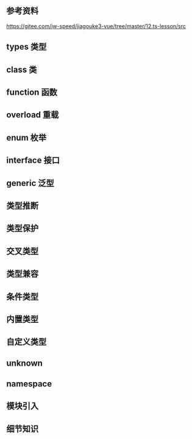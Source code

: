 参考资料
-
https://gitee.com/jw-speed/jiagouke3-vue/tree/master/12.ts-lesson/src

types 类型
-

class 类
-

function 函数
-

overload 重载
-

enum 枚举
-

interface 接口
-

generic 泛型
-

类型推断
-

类型保护
-

交叉类型
-

类型兼容
-

条件类型
-

内置类型
-

自定义类型
-

unknown
-

namespace
-

模块引入
-

细节知识
-
